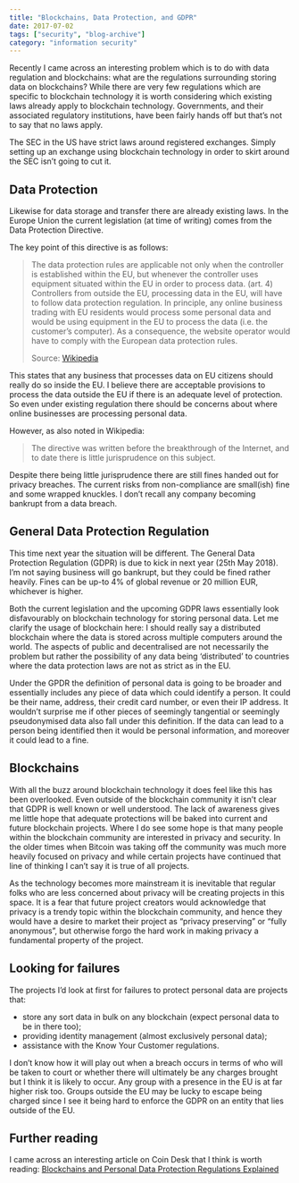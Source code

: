 ```yaml
---
title: "Blockchains, Data Protection, and GDPR"
date: 2017-07-02
tags: ["security", "blog-archive"]
category: "information security"
---
```


Recently I came across an interesting problem which is to do with data regulation and blockchains: what are the regulations surrounding storing data on blockchains? While there are very few regulations which are specific to blockchain technology it is worth considering which existing laws already apply to blockchain technology. Governments, and their associated regulatory institutions, have been fairly hands off but that’s not to say that no laws apply.

The SEC in the US have strict laws around registered exchanges. Simply setting up an exchange using blockchain technology in order to skirt around the SEC isn’t going to cut it.

## Data Protection

Likewise for data storage and transfer there are already existing laws. In the Europe Union the current legislation (at time of writing) comes from the Data Protection Directive.

The key point of this directive is as follows:

> The data protection rules are applicable not only when the controller is established within the EU, but whenever the controller uses equipment situated within the EU in order to process data. (art. 4) Controllers from outside the EU, processing data in the EU, will have to follow data protection regulation. In principle, any online business trading with EU residents would process some personal data and would be using equipment in the EU to process the data (i.e. the customer’s computer). As a consequence, the website operator would have to comply with the European data protection rules.
> 
> Source: [Wikipedia](https://en.wikipedia.org/wiki/Data_Protection_Directive)

This states that any business that processes data on EU citizens should really do so inside the EU. I believe there are acceptable provisions to process the data outside the EU if there is an adequate level of protection. So even under existing regulation there should be concerns about where online businesses are processing personal data.

However, as also noted in Wikipedia:

> The directive was written before the breakthrough of the Internet, and to date there is little jurisprudence on this subject.

Despite there being little jurisprudence there are still fines handed out for privacy breaches. The current risks from non-compliance are small(ish) fine and some wrapped knuckles. I don’t recall any company becoming bankrupt from a data breach.

## General Data Protection Regulation

This time next year the situation will be different. The General Data Protection Regulation (GDPR) is due to kick in next year (25th May 2018). I’m not saying business will go bankrupt, but they could be fined rather heavily. Fines can be up-to 4% of global revenue or 20 million EUR, whichever is higher.

Both the current legislation and the upcoming GDPR laws essentially look disfavourably on blockchain technology for storing personal data. Let me clarify the usage of blockchain here: I should really say a distributed blockchain where the data is stored across multiple computers around the world. The aspects of public and decentralised are not necessarily the problem but rather the possibility of any data being ‘distributed’ to countries where the data protection laws are not as strict as in the EU.

Under the GPDR the definition of personal data is going to be broader and essentially includes any piece of data which could identify a person. It could be their name, address, their credit card number, or even their IP address. It wouldn’t surprise me if other pieces of seemingly tangential or seemingly pseudonymised data also fall under this definition. If the data can lead to a person being identified then it would be personal information, and moreover it could lead to a fine.

## Blockchains

With all the buzz around blockchain technology it does feel like this has been overlooked. Even outside of the blockchain community it isn’t clear that GDPR is well known or well understood. The lack of awareness gives me little hope that adequate protections will be baked into current and future blockchain projects. Where I do see some hope is that many people within the blockchain community are interested in privacy and security. In the older times when Bitcoin was taking off the community was much more heavily focused on privacy and while certain projects have continued that line of thinking I can’t say it is true of all projects.

As the technology becomes more mainstream it is inevitable that regular folks who are less concerned about privacy will be creating projects in this space. It is a fear that future project creators would acknowledge that privacy is a trendy topic within the blockchain community, and hence they would have a desire to market their project as “privacy preserving” or “fully anonymous”, but otherwise forgo the hard work in making privacy a fundamental property of the project.

## Looking for failures

The projects I’d look at first for failures to protect personal data are projects that:

-   store any sort data in bulk on any blockchain (expect personal data to be in there too);
-   providing identity management (almost exclusively personal data);
-   assistance with the Know Your Customer regulations.

I don’t know how it will play out when a breach occurs in terms of who will be taken to court or whether there will ultimately be any charges brought but I think it is likely to occur. Any group with a presence in the EU is at far higher risk too. Groups outside the EU may be lucky to escape being charged since I see it being hard to enforce the GDPR on an entity that lies outside of the EU.

## Further reading

I came across an interesting article on Coin Desk that I think is worth reading: [Blockchains and Personal Data Protection Regulations Explained](http://www.coindesk.com/blockchains-personal-data-protection-regulations-explained/)
